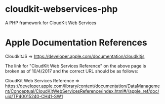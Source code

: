 # cloudkit-webservices-php
A PHP framework for CloudKit Web Services

# Apple Documentation References

CloudkitJS => https://developer.apple.com/documentation/cloudkitjs

The link for "CloudKit Web Services Reference" on the above page is broken as of 10/4/2017 and the correct
URL should be as follows:

CloudKit Web Services Reference => https://developer.apple.com/library/content/documentation/DataManagement/Conceptual/CloudKitWebServicesReference/index.html#//apple_ref/doc/uid/TP40015240-CH41-SW1


